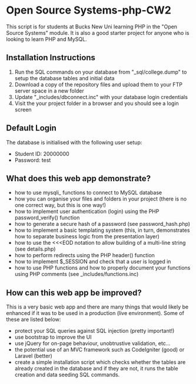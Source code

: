 # Open Source Systems-php-CW2

This script is for students at Bucks New Uni learning PHP in the "Open Source Systems" module. It is also a good starter project for anyone who is looking to learn PHP and MySQL.

## Installation Instructions

1. Run the SQL commands on your database from "_sql/college.dump" to setup the database tables and initial data
2. Download a copy of the repository files and upload them to your FTP server space in a new folder
3. Update "_includes/dbconnect.inc" with your database login credentials
4. Visit the your project folder in a browser and you should see a login screen

## Default Login

The database is initialised with the following user setup:

- Student ID: 20000000
- Password: test

## What does this web app demonstrate?

- how to use mysqli_ functions to connect to MySQL database
- how you can organise your files and folders in your project (there is no one correct way, but this is one way!)
- how to implement user authentication (login) using the PHP password_verify() function
- how to generate a secure hash of a password (see password_hash.php)
- how to implement a basic templating system (this, in turn, demonstrates how to separate business logic from the presentation layer)
- how to use the \<\<\<EOD notation to allow building of a multi-line string (see details.php)
- how to perform redirects using the PHP header() function
- how to implement $_SESSION and check that a user is logged in
- how to use PHP functions and how to properly document your functions using PHP comments (see _includes/functions.inc)

## How can this web app be improved?

This is a very basic web app and there are many things that would likely be enhanced if it was to be used in a production (live environment). Some of these are listed below:

- protect your SQL queries against SQL injection (pretty important!)
- use bootstrap to improve the UI
- use jQuery for on-page behaviour, unobtrustive validation, etc...
- the potential use of an MVC framework such as CodeIgniter (good) or Laravel (better)
- create a simple installation script which checks whether the tables are already created in the database and if they are not, it runs the table creation and data seeding SQL commands.
